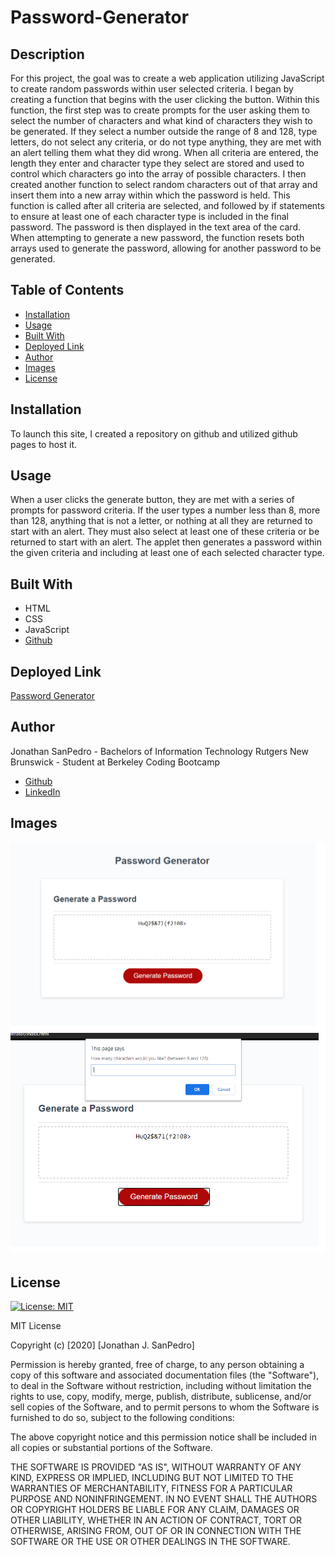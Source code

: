 # Password-Generator

## Description
For this project, the goal was to create a web application utilizing JavaScript to create random passwords within user selected criteria. I began by creating a function that begins with the user clicking the button. Within this function, the first step was to create prompts for the user asking them to select the number of characters and what kind of characters they wish to be generated. If they select a number outside the range of 8 and 128, type letters, do not select any criteria, or do not type anything, they are met with an alert telling them what they did wrong. When all criteria are entered, the length they enter and character type they select are stored and used to control which characters go into the array of possible characters. I then created another function to select random characters out of that array and insert them into a new array within which the password is held. This function is called after all criteria are selected, and followed by if statements to ensure at least one of each character type is included in the final password. The password is then displayed in the text area of the card. When attempting to generate a new password, the function resets both arrays used to generate the password, allowing for another password to be generated. 

## Table of Contents

* [Installation](#installation)
* [Usage](#usage)
* [Built With](#builtwith)
* [Deployed Link](#deployedlink)
* [Author](#author)
* [Images](#images)
* [License](#license)

## Installation
To launch this site, I created a repository on github and utilized github pages to host it.

## Usage
When a user clicks the generate button, they are met with a series of prompts for password criteria. If the user types a number less than 8, more than 128, anything that is not a letter, or nothing at all they are returned to start with an alert. They must also select at least one of these criteria or be returned to start with an alert. The applet then generates a password within the given criteria and including at least one of each selected character type.

## Built With
* HTML
* CSS
* JavaScript
* [Github](https://github.com/)

## Deployed Link
[Password Generator](https://jsp117.github.io/Password-Generator/)

## Author
Jonathan SanPedro - Bachelors of Information Technology Rutgers New Brunswick - Student at Berkeley Coding Bootcamp

* [Github](https://github.com/jsp117)
* [LinkedIn](https://www.linkedin.com/in/jonathan-s-6ab32283/)

## Images
![Password Generated](./Images/passgenerated.png)
![Prompt](./Images/passprompt.png)

## License
[![License: MIT](https://img.shields.io/badge/License-MIT-yellow.svg)](https://opensource.org/licenses/MIT)

MIT License

Copyright (c) [2020] [Jonathan J. SanPedro]

Permission is hereby granted, free of charge, to any person obtaining a copy
of this software and associated documentation files (the "Software"), to deal
in the Software without restriction, including without limitation the rights
to use, copy, modify, merge, publish, distribute, sublicense, and/or sell
copies of the Software, and to permit persons to whom the Software is
furnished to do so, subject to the following conditions:

The above copyright notice and this permission notice shall be included in all
copies or substantial portions of the Software.

THE SOFTWARE IS PROVIDED "AS IS", WITHOUT WARRANTY OF ANY KIND, EXPRESS OR
IMPLIED, INCLUDING BUT NOT LIMITED TO THE WARRANTIES OF MERCHANTABILITY,
FITNESS FOR A PARTICULAR PURPOSE AND NONINFRINGEMENT. IN NO EVENT SHALL THE
AUTHORS OR COPYRIGHT HOLDERS BE LIABLE FOR ANY CLAIM, DAMAGES OR OTHER
LIABILITY, WHETHER IN AN ACTION OF CONTRACT, TORT OR OTHERWISE, ARISING FROM,
OUT OF OR IN CONNECTION WITH THE SOFTWARE OR THE USE OR OTHER DEALINGS IN THE
SOFTWARE.

